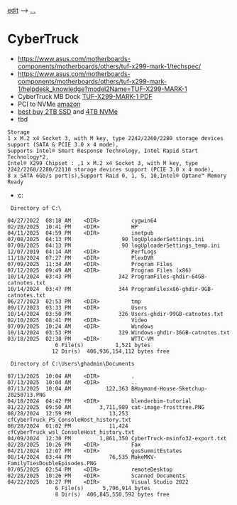 [edit]() --> [...](../)
# CyberTruck

- https://www.asus.com/motherboards-components/motherboards/others/tuf-x299-mark-1/techspec/
- https://www.asus.com/motherboards-components/motherboards/others/tuf-x299-mark-1/helpdesk_knowledge?model2Name=TUF-X299-MARK-1
- CyberTruck MB Dock [TUF-X299-MARK-1 PDF](./CyberTruck-MB-E12783_TUF_X299_MARK1_UM_WEB_20170706.pdf)
- PCI to NVMe [amazon](https://www.amazon.com/Goshyda-Adapter-Converter-Reader-Expansion/dp/B0BYMZQHJM/ref=asc_df_B0BYMZQHJM?mcid=eca3ea86693b34ebbc9d7e990c38f6b1&hvocijid=3273125677929902736-B0BYMZQHJM-&hvexpln=73&tag=hyprod-20&linkCode=df0&hvadid=721245378154&hvpos=&hvnetw=g&hvrand=3273125677929902736&hvpone=&hvptwo=&hvqmt=&hvdev=c&hvdvcmdl=&hvlocint=&hvlocphy=9018109&hvtargid=pla-2281435177578&psc=1)
- [best buy 2TB SSD](https://www.bestbuy.com/site/crucial-p310-2tb-internal-ssd-pcie-gen-4-x4-nvme-m-2/6594262.p?skuId=6594262&ref=212&loc=18410863160&gad_source=1&gad_campaignid=18404755902&gbraid=0AAAAAD-ORIh6EZBGRDBA_sTclVPba65_O&gclid=CjwKCAjw1dLDBhBoEiwAQNRiQTMZnadx-Toa1aWr4sTOGKqvwRhNGpkZYRcF-C7yvJxZSuDQAOr00hoC4ysQAvD_BwE&gclsrc=aw.ds) and [4TB NVMe](https://www.bestbuy.com/site/crucial-p310-4tb-internal-ssd-pcie-gen-4-x4-nvme-m-2/6594263.p?skuId=6594263&ref=212&loc=18410863160&gad_source=1&gad_campaignid=18404755902&gbraid=0AAAAAD-ORIh6EZBGRDBA_sTclVPba65_O&gclid=CjwKCAjw1dLDBhBoEiwAQNRiQdSxLJG2IlaTwUOV7pYTqw-40gqTtXEDxBzvTpKOuibtYlu1PwCNsRoC2xkQAvD_BwE&gclsrc=aw.ds)
- tbd
```
Storage
1 x M.2 x4 Socket 3, with M key, type 2242/2260/2280 storage devices support (SATA & PCIE 3.0 x 4 mode),
Supports Intel® Smart Response Technology, Intel Rapid Start Technology*2,
Intel® X299 Chipset : ,1 x M.2 x4 Socket 3, with M key, type 2242/2260/2280/22110 storage devices support (PCIE 3.0 x 4 mode),
8 x SATA 6Gb/s port(s),Support Raid 0, 1, 5, 10,Intel® Optane™ Memory Ready
```

- c:
```
 Directory of C:\

04/27/2022  08:18 AM    <DIR>          cygwin64
02/28/2025  10:41 PM    <DIR>          HP
04/11/2025  04:59 PM    <DIR>          inetpub
07/08/2025  04:13 PM                90 logUploaderSettings.ini
07/08/2025  04:13 PM                90 logUploaderSettings_temp.ini
12/07/2019  04:14 AM    <DIR>          PerfLogs
11/18/2024  07:27 PM    <DIR>          PlexDVR
07/09/2025  11:34 AM    <DIR>          Program Files
07/12/2025  09:49 AM    <DIR>          Program Files (x86)
10/14/2024  03:43 PM               342 ProgramFiles-ghdir-64GB-catnotes.txt
10/14/2024  03:47 PM               344 ProgramFilesx86-ghdir-9GB-catnotes.txt
06/27/2023  02:53 PM    <DIR>          tmp
09/17/2023  03:33 PM    <DIR>          Users
10/14/2024  03:50 PM               326 Users-ghdir-99GB-catnotes.txt
02/10/2025  08:41 PM    <DIR>          Video
07/09/2025  10:24 AM    <DIR>          Windows
10/14/2024  03:53 PM               329 Windows-ghdir-36GB-catnotes.txt
03/18/2025  02:38 PM    <DIR>          WTTC-VM
               6 File(s)          1,521 bytes
              12 Dir(s)  406,936,154,112 bytes free
```

```
 Directory of C:\Users\ghadmin\Documents

07/13/2025  10:04 AM    <DIR>          .
07/13/2025  10:04 AM    <DIR>          ..
07/13/2025  10:04 AM           122,363 BHaymond-House-Sketchup-20250713.PNG
04/18/2024  04:42 PM    <DIR>          blenderbim-tutorial
01/22/2025  09:50 AM         3,711,989 cat-image-frosttree.PNG
08/28/2024  12:59 PM            13,253 cfCyberTruck_PS_ConsoleHost_history.txt
08/28/2024  01:02 PM            11,424 cfCyberTruck_wsl_ConsoleHost_history.txt
04/09/2024  12:30 PM         1,861,350 CyberTruck-msinfo32-export.txt
02/28/2025  10:26 PM    <DIR>          Fax
04/21/2024  12:07 PM    <DIR>          gusSummitEstates
08/14/2024  03:44 PM            76,535 MakeMKV-FamilyTiesDoubleEpisodes.PNG
07/05/2025  02:54 PM    <DIR>          remoteDesktop
02/28/2025  10:26 PM    <DIR>          Scanned Documents
04/22/2025  10:27 PM    <DIR>          Visual Studio 2022
               6 File(s)      5,796,914 bytes
               8 Dir(s)  406,845,550,592 bytes free
```
